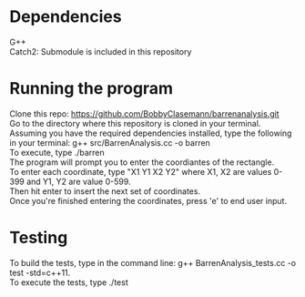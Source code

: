 # Dependencies

G++  
Catch2: Submodule is included in this repository


# Running the program

Clone this repo: https://github.com/BobbyClasemann/barrenanalysis.git  
Go to the directory where this repository is cloned in your terminal.  
Assuming you have the required dependencies installed, type the following in your terminal: g++ src/BarrenAnalysis.cc -o barren     
To execute, type ./barren     
The program will prompt you to enter the coordiantes of the rectangle.  
To enter each coordinate, type "X1 Y1 X2 Y2"  where X1, X2 are values 0-399 and Y1, Y2 are value 0-599.  
Then hit enter to insert the next set of coordinates.  
Once you're finished entering the coordinates, press 'e' to end user input.  

# Testing

To build the tests, type in the command line: g++ BarrenAnalysis_tests.cc -o test -std=c++11.  
To execute the tests, type ./test    
